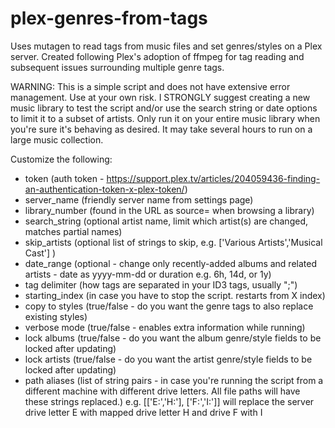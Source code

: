 # plex-genres-from-tags
Uses mutagen to read tags from music files and set genres/styles on a Plex server. Created following Plex's adoption of ffmpeg for tag reading and subsequent issues surrounding multiple genre tags.

WARNING: This is a simple script and does not have extensive error management. Use at your own risk. I STRONGLY suggest creating a new music library to test the script and/or use the search string or date options to limit it to a subset of artists. Only run it on your entire music library when you're sure it's behaving as desired. It may take several hours to run on a large music collection.

Customize the following:
- token (auth token - https://support.plex.tv/articles/204059436-finding-an-authentication-token-x-plex-token/)
- server_name (friendly server name from settings page)
- library_number (found in the URL as source= when browsing a library)
- search_string (optional artist name, limit which artist(s) are changed, matches partial names)
- skip_artists (optional list of strings to skip, e.g. ['Various Artists','Musical Cast'] )
- date_range (optional - change only recently-added albums and related artists - date as yyyy-mm-dd or duration e.g. 6h, 14d, or 1y)
- tag delimiter (how tags are separated in your ID3 tags, usually ";")
- starting_index (in case you have to stop the script. restarts from X index)
- copy to styles (true/false - do you want the genre tags to also replace existing styles)
- verbose mode (true/false - enables extra information while running)
- lock albums (true/false - do you want the album genre/style fields to be locked after updating)
- lock artists (true/false - do you want the artist genre/style fields to be locked after updating)
- path aliases (list of string pairs - in case you're running the script from a different machine with different drive letters. All file paths will have these strings replaced.) e.g.  [['E:','H:'], ['F:','I:']] will replace the server drive letter E with mapped drive letter H and drive F with I
